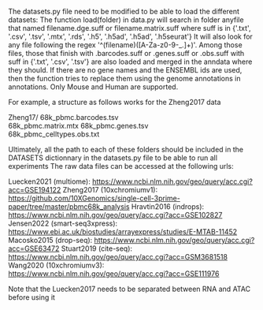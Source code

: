 The datasets.py file need to be modified to be able to load the different datasets:
The function load(folder) in data.py will search in folder anyfile that named filename.dge.suff or filename.matrix.suff where suff is in {'.txt', '.csv', '.tsv', '.mtx', '.rds', '.h5', '.h5ad', '.h5ad', '.h5seurat'}
It will also look for any file following the regex '^(filename)([A-Za-z0-9\-\_\.]+)'. Among those files, those that finish with .barcodes.suff or .genes.suff or .obs.suff with suff in {'.txt', '.csv', '.tsv'} are also loaded and merged in the anndata where they should. If there are no gene names and the ENSEMBL ids are used, then the function tries to replace them using the genome annotations in annotations. Only Mouse and Human are supported.

For example, a structure as follows works for the Zheng2017 data

Zheng17/
  68k_pbmc.barcodes.tsv  
  68k_pbmc.matrix.mtx
  68k_pbmc.genes.tsv     
  68k_pbmc_celltypes.obs.txt
  
Ultimately, all the path to each of these folders should be included in the DATASETS dictionnary in the datasets.py file to be able to run all experiments
The raw data files can be accessed at the following urls:

Luecken2021 (multiome): https://www.ncbi.nlm.nih.gov/geo/query/acc.cgi?acc=GSE194122
Zheng2017 (10xchromiumv1): https://github.com/10XGenomics/single-cell-3prime-paper/tree/master/pbmc68k_analysis
Hravtin2016 (indrops): https://www.ncbi.nlm.nih.gov/geo/query/acc.cgi?acc=GSE102827
Jensen2022 (smart-seq3xpress): https://www.ebi.ac.uk/biostudies/arrayexpress/studies/E-MTAB-11452
Macosko2015 (drop-seq): https://www.ncbi.nlm.nih.gov/geo/query/acc.cgi?acc=GSE63472
Stuart2019 (cite-seq): https://www.ncbi.nlm.nih.gov/geo/query/acc.cgi?acc=GSM3681518
Wang2020 (10xchromiumv3): https://www.ncbi.nlm.nih.gov/geo/query/acc.cgi?acc=GSE111976

Note that the Luecken2017 needs to be separated between RNA and ATAC before using it
